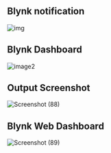 ## Blynk notification

![img](https://github.com/user-attachments/assets/f80eceee-fcaf-44b6-b673-f1387ba5e63e)

## Blynk Dashboard

![image2](https://github.com/user-attachments/assets/f752ed4d-d0c3-49d5-8792-c4cbdbda4b7e)

## Output Screenshot

![Screenshot (88)](https://github.com/user-attachments/assets/34af5c19-5c29-4c28-9ea7-869243cd0712)

## Blynk Web Dashboard

![Screenshot (89)](https://github.com/user-attachments/assets/97065929-0ac9-4d63-b4fd-e4ed39471a8d)

